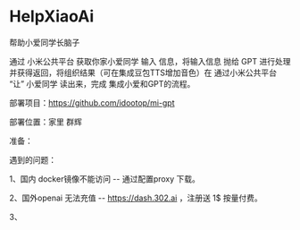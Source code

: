 # HelpXiaoAi
帮助小爱同学长脑子

通过 小米公共平台 获取你家小爱同学 输入 信息，将输入信息 抛给 GPT 进行处理并获得返回，将组织结果（可在集成豆包TTS增加音色）在 通过小米公共平台 “让” 小爱同学 读出来，完成 集成小爱和GPT的流程。

部署项目：https://github.com/idootop/mi-gpt

部署位置：家里 群辉

准备：



遇到的问题：

 1、国内 docker镜像不能访问
    -- 通过配置proxy 下载。
    
 2、国外openai 无法充值
   -- https://dash.302.ai ，注册送 1$ 按量付费。
   
 3、
